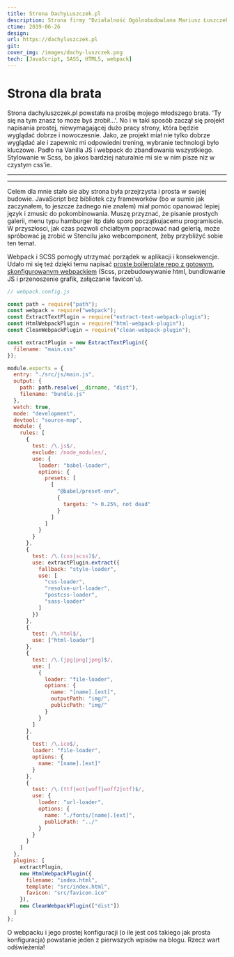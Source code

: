 ```yaml
---
title: Strona DachyLuszczek.pl
description: Strona firmy "Działalność Ogólnobudowlana Mariusz Łuszczek". Prosta strona napisana w Vanilla JS oraz zbudowana i zoptymalizowana przy pomocy webpacka.
ctime: 2019-06-26
design:
url: https://dachyluszczek.pl
git:
cover_img: /images/dachy-luszczek.png
tech: [JavaScript, SASS, HTML5, webpack]
---
```


# Strona dla brata

Strona dachyluszczek.pl powstała na prośbę mojego młodszego brata. 'Ty się na tym znasz to moze byś zrobił...'. No i w taki sposób zaczął się projekt napisania prostej, niewymagającej dużo pracy strony, która będzie wyglądać dobrze i nowoczesnie. Jako, ze projekt miał nie tylko dobrze wyglądać ale i zapewnic mi odpowiedni trening, wybranie technologi było kluczowe. Padło na Vanilla JS i webpack do zbandlowania wszystkiego. Stylowanie w Scss, bo jakos bardziej naturalnie mi sie w nim pisze niz w czystym css'ie.

---

<!-- ## Aplikacja korzysta z:
<div class="md_icons_wrapper">
<img src="/icons/HTML5.png" "HTML5" class="md_icon">
<img src="/icons/SASS.png" "Scss" class="md_icon">
<img src="/icons/JavaScript.png" "JavaScript" class="md_icon">
<img src="/icons/webpack.png" "Webpack" class="md_icon">
<img src="/icons/php.png" "PHP" class="md_icon">
</div> -->

---

Celem dla mnie stało sie aby strona była przejrzysta i prosta w swojej budowie. JavaScript bez bibliotek czy frameworków (bo w sumie jak zaczynałem, to jeszcze żadnego nie znałem) miał pomóc opanować lepiej język i zmusic do pokombinowania. Muszę przyznać, że pisanie prostych galerii, menu typu hamburger itp dało sporo początkujacemu programiscie. W przyszłosci, jak czas pozwoli chciałbym popracować nad gelerią, może spróbować ją zrobić w Stencilu jako webcomponent, żeby przybliżyć sobie ten temat.

Webpack i SCSS pomogły utrzymać porządek w aplikacji i konsekwencje. Udało mi się też dzięki temu napisać [proste boilerplate repo z gotowym, skonfigurowanym webpackiem](https://github.com/sebastianluszczek/webpack_config_boilerplate) (Scss, przebudowywanie html, bundlowanie JS i przenoszenie grafik, załączanie favicon'u).

```javascript
// webpack.config.js

const path = require("path");
const webpack = require("webpack");
const ExtractTextPlugin = require("extract-text-webpack-plugin");
const HtmlWebpackPlugin = require("html-webpack-plugin");
const CleanWebpackPlugin = require("clean-webpack-plugin");

const extractPlugin = new ExtractTextPlugin({
  filename: "main.css"
});

module.exports = {
  entry: "./src/js/main.js",
  output: {
    path: path.resolve(__dirname, "dist"),
    filename: "bundle.js"
  },
  watch: true,
  mode: "development",
  devtool: "source-map",
  module: {
    rules: [
      {
        test: /\.js$/,
        exclude: /node_modules/,
        use: {
          loader: "babel-loader",
          options: {
            presets: [
              [
                "@babel/preset-env",
                {
                  targets: "> 0.25%, not dead"
                }
              ]
            ]
          }
        }
      },
      {
        test: /\.(css|scss)$/,
        use: extractPlugin.extract({
          fallback: "style-loader",
          use: [
            "css-loader",
            "resolve-url-loader",
            "postcss-loader",
            "sass-loader"
          ]
        })
      },
      {
        test: /\.html$/,
        use: ["html-loader"]
      },
      {
        test: /\.(jpg|png|jpeg)$/,
        use: [
          {
            loader: "file-loader",
            options: {
              name: "[name].[ext]",
              outputPath: "img/",
              publicPath: "img/"
            }
          }
        ]
      },
      {
        test: /\.ico$/,
        loader: "file-loader",
        options: {
          name: "[name].[ext]"
        }
      },
      {
        test: /\.(ttf|eot|woff|woff2|otf)$/,
        use: {
          loader: "url-loader",
          options: {
            name: "./fonts/[name].[ext]",
            publicPath: "../"
          }
        }
      }
    ]
  },
  plugins: [
    extractPlugin,
    new HtmlWebpackPlugin({
      filename: "index.html",
      template: "src/index.html",
      favicon: "src/favicon.ico"
    }),
    new CleanWebpackPlugin(["dist"])
  ]
};
```

O webpacku i jego prostej konfiguracji (o ile jest coś takiego jak prosta konfiguracja) powstanie jeden z pierwszych wpisów na blogu. Rzecz wart odświeżenia!
